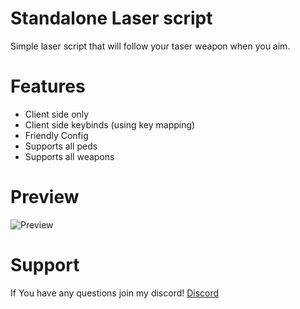 # Standalone Laser script
Simple laser script that will follow your taser weapon when you aim.

# Features
- Client side only
- Client side keybinds (using key mapping)
- Friendly Config
- Supports all peds
- Supports all weapons

# Preview
![Preview](https://cdn.discordapp.com/attachments/813936648344698910/856773330820268032/FiveM_GTAProcess_V4EkLOhPDH.png)

# Support
If You have any questions join my discord! [Discord](https://discord.gg/RquDVTfDwu)
